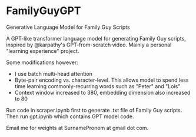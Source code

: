 # FamilyGuyGPT
Generative Language Model for Family Guy Scripts

A GPT-like transformer language model for generating Family Guy scripts, inspired by @karpathy's GPT-from-scratch video. Mainly a personal "learning experience" project.

Some modifications however:
- I use batch multi-head attention
- Byte-pair encoding vs. character-level. This allows model to spend less time learning commonly-recurring words such as "Peter" and "Lois"
- Context window increased to 380, embedding dimension also increased to 80

Run code in scraper.ipynb first to generate .txt file of Family Guy scripts. Then run gpt.ipynb which contains GPT model code.

Email me for weights at SurnamePronom at gmail dot com. 
